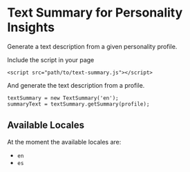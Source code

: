 # Text Summary for Personality Insights

Generate a text description from a given personality profile.

Include the script in your page
```
<script src="path/to/text-summary.js"></script>
```
And generate the text description from a profile.
```
textSummary = new TextSummary('en');
summaryText = textSummary.getSummary(profile);
```

## Available Locales

At the moment the available locales are:
  - `en`
  - `es`
